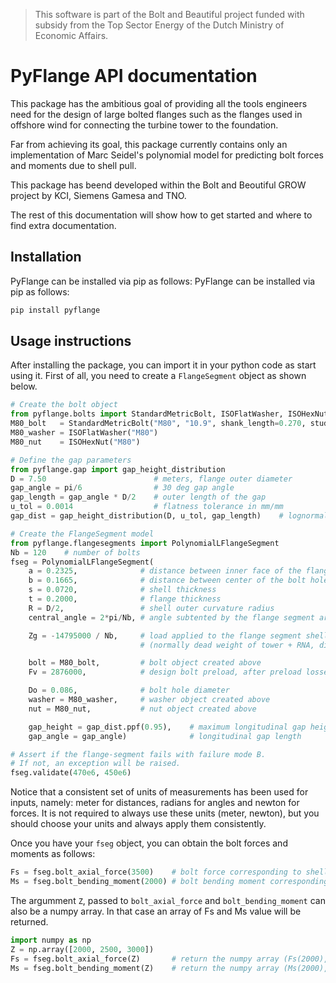 
> This software is part of the Bolt and Beautiful project funded with subsidy 
> from the Top Sector Energy of the Dutch Ministry of Economic Affairs.

PyFlange API documentation
==========================
This package has the ambitious goal of providing all the tools engineers
need for the design of large bolted flanges such as the flanges used in
offshore wind for connecting the turbine tower to the foundation.

Far from achieving its goal, this package currently contains only an
implementation of Marc Seidel's polynomial model for predicting bolt
forces and moments due to shell pull.

This package has beend developed within the Bolt and Beoutiful GROW
project by KCI, Siemens Gamesa and TNO.

The rest of this documentation will show how to get started and where to
find extra documentation.


Installation
------------
PyFlange can be installed via pip as follows:
PyFlange can be installed via pip as follows:

```bash
pip install pyflange
```


Usage instructions
------------------
After installing the package, you can import it in your python code as start
using it. First of all, you need to create a `FlangeSegment` object as shown
below.

```python
# Create the bolt object
from pyflange.bolts import StandardMetricBolt, ISOFlatWasher, ISOHexNut
M80_bolt   = StandardMetricBolt("M80", "10.9", shank_length=0.270, stud=True)
M80_washer = ISOFlatWasher("M80")
M80_nut    = ISOHexNut("M80")

# Define the gap parameters
from pyflange.gap import gap_height_distribution
D = 7.50                        # meters, flange outer diameter
gap_angle = pi/6                # 30 deg gap angle
gap_length = gap_angle * D/2    # outer length of the gap
u_tol = 0.0014                  # flatness tolerance in mm/mm
gap_dist = gap_height_distribution(D, u_tol, gap_length)    # lognormal distribution

# Create the FlangeSegment model
from pyflange.flangesegments import PolynomialLFlangeSegment
Nb = 120    # number of bolts
fseg = PolynomialLFlangeSegment(
    a = 0.2325,              # distance between inner face of the flange and center of the bolt hole
    b = 0.1665,              # distance between center of the bolt hole and center-line of the shell
    s = 0.0720,              # shell thickness
    t = 0.2000,              # flange thickness
    R = D/2,                 # shell outer curvature radius
    central_angle = 2*pi/Nb, # angle subtented by the flange segment arc

    Zg = -14795000 / Nb,     # load applied to the flange segment shell at rest
                             # (normally dead weight of tower + RNA, divided by the number of bolts)

    bolt = M80_bolt,         # bolt object created above
    Fv = 2876000,            # design bolt preload, after preload losses

    Do = 0.086,              # bolt hole diameter
    washer = M80_washer,     # washer object created above
    nut = M80_nut,           # nut object created above

    gap_height = gap_dist.ppf(0.95),    # maximum longitudinal gap height, 95% quantile
    gap_angle = gap_angle)              # longitudinal gap length

# Assert if the flange-segment fails with failure mode B.
# If not, an exception will be raised. 
fseg.validate(470e6, 450e6)
```

Notice that a consistent set of units of measurements has been used for inputs, namely:
meter for distances, radians for angles and newton for forces. It is not required to
always use these units (meter, newton), but you should choose your units and always
apply them consistently.

Once you have your `fseg` object, you can obtain the bolt forces and moments as follows:

```python
Fs = fseg.bolt_axial_force(3500)    # bolt force corresponding to shell pull Z = 3500 N
Ms = fseg.bolt_bending_moment(2000) # bolt bending moment corresponding to shell pull Z = 2000 N
```

The argumment `Z`, passed to `bolt_axial_force` and `bolt_bending_moment` can also be a
numpy array. In that case an array of Fs and Ms value will be returned.

```python
import numpy as np
Z = np.array([2000, 2500, 3000])
Fs = fseg.bolt_axial_force(Z)       # return the numpy array (Fs(2000), Fs(2500), Fs(3000))
Ms = fseg.bolt_bending_moment(Z)    # return the numpy array (Ms(2000), Ms(2500), Ms(3000))
```

